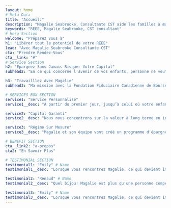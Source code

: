 ```yaml
---
layout: home
# Meta Data
title: "Accueil:"
description: "Magalie Seabrooke, Consultante CST aide les familles à maximiser sans risques le Régime Enregistré D'Épargne Étude de leur enfant(s)."
keywords: "REEE, Magalie Seabrooke, CST consultant"
# Hero Section
welcome: "Préparez vous à"
h1: "Libérer tout le potentiel de votre REEE"
lead: "Avec Magalie Seabrooke Consultante CST"
cta: "Prendre Rendez-Vous"
cta__link: "#"
# Service Section
h2: "Épargnez Sans Jamais Risquer Votre Capital"
subhead2: "En ce qui concerne l'avenir de vos enfants, personne ne veut le laisser au hasard. Depuis plus de 10 ans, Magalie Seabrooke aide les familles à naviguer leurs options, maximiser les subventions gouvernemental et protéger leur capital grace à la Fondation Fiduciaire Canadienne de Bourses D’Études."

h3: "Travailllez Avec Magalie"
subhead3: "Ma mission avec la Fondation Fiduciaire Canadienne de Bourses D’Études est d'aider les familles à atteindre leurs objectifs en matière d'études postsecondaires et aider les enfants canadiens à éliminer les obstacles financiers en utilisant les subventions gouvernementales à leur disposition."

# SERVICES BOX SECTION
service1: "Service Personnalisé"
service1__desc: "À partir du premier jour, jusqu’à celui où votre enfant obtient son diplôme d’études postsecondaires, Magalie et son équipe sont là pour vous."

service2: "Capital Garanti"
service2__desc: "Nous nous concentrons sur la valeur à long terme en investissant de façon à protéger votre capital tout en réalisant des rendements positifs."

service3: "Régime Sur Mesure"
service3__desc: "Magalie et son équipe vont créé un programme d'épargne fait sur mesure, ouvrir des nouvelles avenues et vous aider tout le long du processus."

# BENEFIT SECTION
cta__link2: "a-propos"
cta2: "En Savoir Plus"

# TESTIMONIAL SECTION
testimonial1: "Emily" # Name 
testimonial1__desc: "Lorsque vous rencontrez Magalie, ce qui devient immédiatement clair, c'est qu'elle aime les gens et adore les enfants! En tant que mère célibataire à temps partiel, avec des connaissances limitées en matière de REEE, je ne savais pas trop à quoi m'attendre. Mais Magalie m'a mis à l'aise tout de suite, et j'ai rapidement eu l'impression de m'asseoir avec une amie autour d'un café. Elle a vraiment écouté mes préoccupations, mes défis et mes objectifs et a travaillé avec moi pour trouver la meilleure solution pour ma famille." # Testimonial Content

testimonial2: "Renaud" # Name 
testimonial2__desc: "Quel bijou! Magalie est plus qu'une personne compétente et bien informée en matière de REEE. Elle examine votre situation et trouve des ressources pour vous aider à arriver là où vous voulez aller. Elle est un connecteur, et une chose que vous savez avec certitude, c'est qu'elle va faire tout ce qu'il faut pour vous aider à arriver là où vous voulez aller." # Testimonial Content

testimonial3: "Emily" # Name 
testimonial3__desc: "Lorsque vous rencontrez Magalie, ce qui devient immédiatement clair, c'est qu'elle aime les gens et adore les enfants! En tant que mère célibataire à temps partiel, avec des connaissances limitées en matière de REEE, je ne savais pas trop à quoi m'attendre. Mais Magalie m'a mis à l'aise tout de suite, et j'ai rapidement eu l'impression de m'asseoir avec un ami autour d'un café. Elle a vraiment écouté mes préoccupations, mes défis et mes objectifs et a travaillé avec moi pour trouver la meilleure solution pour ma famille." # Testimonial Content
---
```


